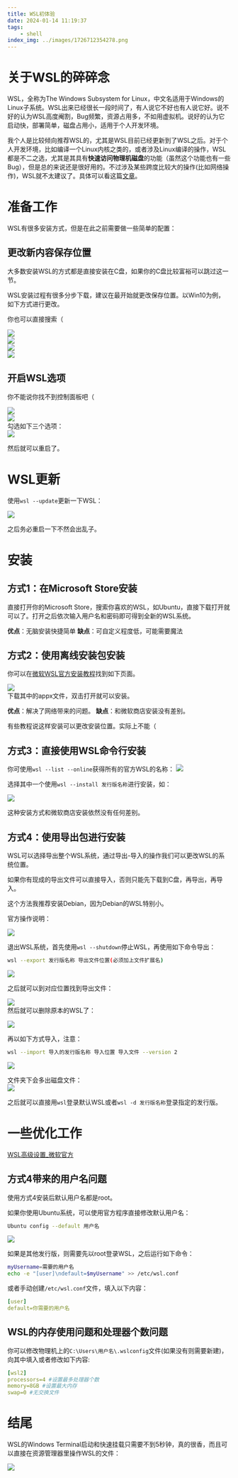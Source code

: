 ```yaml
---
title: WSL初体验
date: 2024-01-14 11:19:37
tags: 
    - shell
index_img: ../images/1726712354278.png
---
```



# 关于WSL的碎碎念
WSL，全称为The Windows Subsystem for Linux，中文名适用于Windows的Linux子系统。WSL出来已经很长一段时间了，有人说它不好也有人说它好。说不好的认为WSL高度阉割，Bug频繁，资源占用多，不如用虚拟机。说好的认为它启动快，部署简单，磁盘占用小，适用于个人开发环境。

我个人是比较倾向推荐WSL的，尤其是WSL目前已经更新到了WSL之后。对于个人开发环境，比如编译一个Linux内核之类的，或者涉及Linux编译的操作，WSL都是不二之选，尤其是其具有**快速访问物理机磁盘**的功能（虽然这个功能也有一些Bug），但是总的来说还是很好用的。不过涉及某些跨度比较大的操作(比如网络操作)，WSL就不太建议了。具体可以看这篇[文章](https://zhuanlan.zhihu.com/p/459480602)。

# 准备工作
WSL有很多安装方式，但是在此之前需要做一些简单的配置：

## 更改新内容保存位置

大多数安装WSL的方式都是直接安装在C盘，如果你的C盘比较富裕可以跳过这一节。

WSL安装过程有很多分步下载，建议在最开始就更改保存位置。以Win10为例，如下方式进行更改。

你也可以直接搜索（

![](../images/1726712353736.png)  
![](../images/1726712353749.png)  
![](../images/1726712353762.png)  
![](../images/1726712353774.png)
## 开启WSL选项
你不能说你找不到控制面板吧（


![](../images/1726712353784.png)  
![](../images/1726712353858.png)  
勾选如下三个选项：  
![](../images/1726712353880.png)

然后就可以重启了。

# WSL更新

使用`wsl --update`更新一下WSL：

![](../images/1726712353967.png)

之后务必重启一下不然会出乱子。


# 安装

## 方式1：在Microsoft Store安装

直接打开你的Microsoft Store，搜索你喜欢的WSL，如Ubuntu，直接下载打开就可以了。打开之后依次输入用户名和密码即可得到全新的WSL系统。

**优点**：无脑安装快捷简单
**缺点**：可自定义程度低，可能需要魔法

## 方式2：使用离线安装包安装

你可以在[微软WSL官方安装教程](https://learn.microsoft.com/en-us/windows/wsl/install-manual)找到如下页面。

![](../images/1726712354054.png)  
下载其中的appx文件，双击打开就可以安装。

**优点**：解决了网络带来的问题。
**缺点**：和微软商店安装没有差别。

有些教程说这样安装可以更改安装位置。实际上不能（

## 方式3：直接使用WSL命令行安装

你可使用`wsl --list --online`获得所有的官方WSL的名称：
![](../images/1726712354100.png)

选择其中一个使用`wsl --install 发行版名称`进行安装，如：

![](../images/1726712354179.png)

这种安装方式和微软商店安装依然没有任何差别。



## 方式4：使用导出包进行安装

WSL可以选择导出整个WSL系统，通过导出-导入的操作我们可以更改WSL的系统位置。

如果你有现成的导出文件可以直接导入，否则只能先下载到C盘，再导出，再导入。

这个方法我推荐安装Debian，因为Debian的WSL特别小。

官方操作说明：

![](../images/1726712354218.png)


退出WSL系统，首先使用`wsl --shutdown`停止WSL，再使用如下命令导出：

```bash
wsl --export 发行版名称 导出文件位置(必须加上文件扩展名)
```

![](../images/1726712354278.png)

之后就可以到对应位置找到导出文件：

![](../images/1726712354366.png)  
然后就可以删除原本的WSL了：

![](../images/1726712354405.png)



再以如下方式导入，注意：

```bash
wsl --import 导入的发行版名称 导入位置 导入文件 --version 2
```

![](../images/1726712354466.png)

文件夹下会多出磁盘文件：  
![](../images/1726712354497.png)


之后就可以直接用`wsl`登录默认WSL或者`wsl -d 发行版名称`登录指定的发行版。

# 一些优化工作

[WSL高级设置_微软官方](https://learn.microsoft.com/zh-cn/windows/wsl/wsl-config#configure-global-options-with-wslconfig)

## 方式4带来的用户名问题

使用方式4安装后默认用户名都是root。

如果你使用Ubuntu系统，可以使用官方程序直接修改默认用户名：

```bash
Ubuntu config --default 用户名
```

![](../images/1726712354553.png)

如果是其他发行版，则需要先以root登录WSL，之后运行如下命令：

```bash
myUsername=需要的用户名
echo -e "[user]\ndefault=$myUsername" >> /etc/wsl.conf
```

或者手动创建`/etc/wsl.conf`文件，填入以下内容：

```yaml
[user]
default=你需要的用户名
```

## WSL的内存使用问题和处理器个数问题

你可以修改物理机上的`C:\Users\用户名\.wslconfig`文件(如果没有则需要新建)，向其中填入或者修改如下内容:

```yaml
[wsl2]
processors=4 #设置最多处理器个数
memory=8GB #设置最大内存
swap=0 #无交换文件
```

# 结尾

WSL的Windows Terminal启动和快速挂载只需要不到5秒钟，真的很香，而且可以直接在资源管理器里操作WSL的文件：

![](../images/1726712354597.png)



